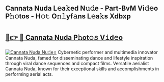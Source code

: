 ## Cannata Nuda L𝚎a𝚔ed N𝚞𝚍e - Part-BvM Vi𝚍𝚎o P𝚑𝚘tos - H𝚘𝚝 O𝚗𝚕yf𝚊ns L𝚎a𝚔s Xdbxp

# <h2><a href="http://kf6mu0.oniu.top/?m=Cannata+Nuda">🔗👉 🔴 Cannata Nuda P𝚑ot𝚘𝚜 V𝚒d𝚎o</a></h2>

[![Cannata Nuda Nu𝚍e𝚜](https://i.imgur.com/0qMVB7G.gif)](http://kf6mu0.oniu.top/?m=Cannata+Nuda)
Cybernetic performer and multimedia innovator Cannata Nuda, famed for disseminating dance and lifestyle inspiration through viral dance sequences and compact films. Versatile aerialist Cannata Nuda, known for their exceptional skills and accomplishments in performing aerial acts.  

